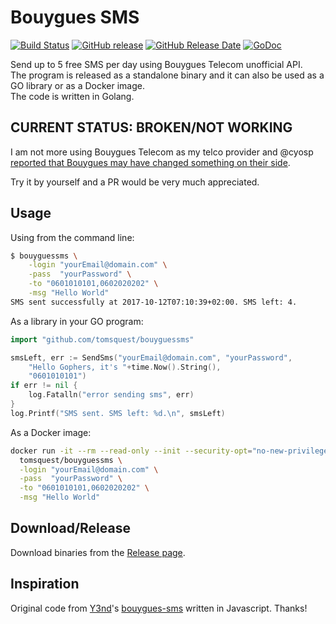 # Bouygues SMS

[![Build Status](https://travis-ci.org/tomsquest/bouyguessms.svg?branch=master)](https://travis-ci.org/tomsquest/bouyguessms)
[![GitHub release](https://img.shields.io/github/release/tomsquest/bouyguessms.svg)]()
[![GitHub Release Date](https://img.shields.io/github/release-date/tomsquest/bouyguessms.svg)]()
[![GoDoc](https://godoc.org/github.com/tomsquest/bouyguessms?status.svg)](https://godoc.org/github.com/tomsquest/bouyguessms)

Send up to 5 free SMS per day using Bouygues Telecom unofficial API.  
The program is released as a standalone binary and it can also be used as a GO library or as a Docker image.  
The code is written in Golang.  

## CURRENT STATUS: BROKEN/NOT WORKING

I am not more using Bouygues Telecom as my telco provider and @cyosp [reported that Bouygues may have changed something on their side](https://github.com/tomsquest/bouyguessms/issues/1).

Try it by yourself and a PR would be very much appreciated.

## Usage

Using from the command line:

```bash
$ bouyguessms \
    -login "yourEmail@domain.com" \
    -pass  "yourPassword" \
    -to "0601010101,0602020202" \
    -msg "Hello World"
SMS sent successfully at 2017-10-12T07:10:39+02:00. SMS left: 4.
```

As a library in your GO program:

```go
import "github.com/tomsquest/bouyguessms"

smsLeft, err := SendSms("yourEmail@domain.com", "yourPassword",
    "Hello Gophers, it's "+time.Now().String(),
    "0601010101")
if err != nil {
    log.Fatalln("error sending sms", err)
}
log.Printf("SMS sent. SMS left: %d.\n", smsLeft)
```

As a Docker image:

```bash
docker run -it --rm --read-only --init --security-opt="no-new-privileges:true" \
  tomsquest/bouyguessms \
  -login "yourEmail@domain.com" \
  -pass  "yourPassword" \
  -to "0601010101,0602020202" \
  -msg "Hello World"
```

## Download/Release

Download binaries from the [Release page](https://github.com/tomsquest/bouyguessms/releases).

## Inspiration

Original code from [Y3nd](https://github.com/y3nd)'s [bouygues-sms](https://github.com/y3nd/bouygues-sms) written in Javascript. Thanks!
